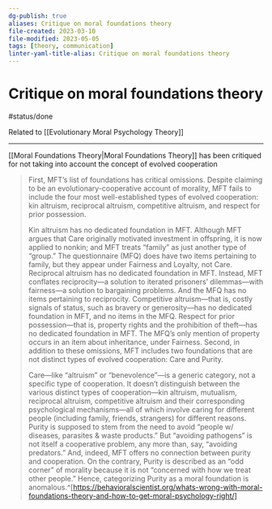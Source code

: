 ```yaml
---
dg-publish: true
aliases: Critique on moral foundations theory
file-created: 2023-03-10
file-modified: 2023-05-05
tags: [theory, communication]
linter-yaml-title-alias: Critique on moral foundations theory
---
```


# Critique on moral foundations theory

#status/done

Related to [[Evolutionary Moral Psychology Theory]]

---

[[Moral Foundations Theory|Moral Foundations Theory]] has been critiqued for not taking into account the concept of evolved cooperation

> First, MFT’s list of foundations has critical omissions. Despite claiming to be an evolutionary-cooperative account of morality, MFT fails to include the four most well-established types of evolved cooperation: kin altruism, reciprocal altruism, competitive altruism, and respect for prior possession.
>
> Kin altruism has no dedicated foundation in MFT. Although MFT argues that Care originally motivated investment in offspring, it is now applied to nonkin; and MFT treats “family” as just another type of “group.” The questionnaire (MFQ) does have two items pertaining to family, but they appear under Fairness and Loyalty, not Care.
> Reciprocal altruism has no dedicated foundation in MFT. Instead, MFT conflates reciprocity—a solution to iterated prisoners’ dilemmas—with fairness—a solution to bargaining problems. And the MFQ has no items pertaining to reciprocity.
> Competitive altruism—that is, costly signals of status, such as bravery or generosity—has no dedicated foundation in MFT, and no items in the MFQ.
> Respect for prior possession—that is, property rights and the prohibition of theft—has no dedicated foundation in MFT. The MFQ’s only mention of property occurs in an item about inheritance, under Fairness.
> Second, in addition to these omissions, MFT includes two foundations that are not distinct types of evolved cooperation: Care and Purity.
>
> Care—like “altruism” or “benevolence”—is a generic category, not a specific type of cooperation. It doesn’t distinguish between the various distinct types of cooperation—kin altruism, mutualism, reciprocal altruism, competitive altruism and their corresponding psychological mechanisms—all of which involve caring for different people (including family, friends, strangers) for different reasons.
> Purity is supposed to stem from the need to avoid “people w/ diseases, parasites & waste products.” But “avoiding pathogens” is not itself a cooperative problem, any more than, say, “avoiding predators.” And, indeed, MFT offers no connection between purity and cooperation. On the contrary, Purity is described as an “odd corner” of morality because it is not “concerned with how we treat other people.” Hence, categorizing Purity as a moral foundation is anomalous.^[https://behavioralscientist.org/whats-wrong-with-moral-foundations-theory-and-how-to-get-moral-psychology-right/]
